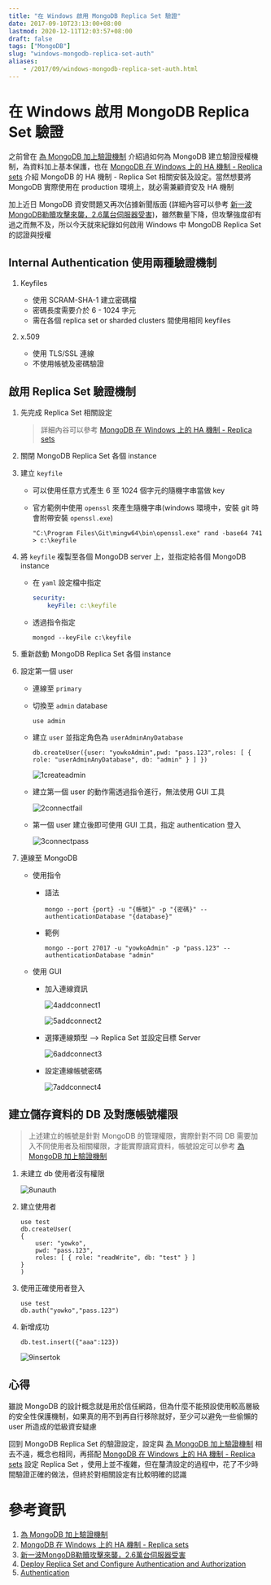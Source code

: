 ```yaml
---
title: "在 Windows 啟用 MongoDB Replica Set 驗證"
date: 2017-09-10T23:13:00+08:00
lastmod: 2020-12-11T12:03:57+08:00
draft: false
tags: ["MongoDB"]
slug: "windows-mongodb-replica-set-auth"
aliases:
    - /2017/09/windows-mongodb-replica-set-auth.html
---
```

# 在 Windows 啟用 MongoDB Replica Set 驗證
之前曾在 [為 MongoDB 加上驗證機制](/2017/08/mongodb-enable-auth.html) 介紹過如何為 MongoDB 建立驗證授權機制，為資料加上基本保護，也在 [MongoDB 在 Windows 上的 HA 機制 - Replica sets](/2017/09/mongodb-windows-ha-replica-sets.html) 介紹 MongoDB 的 HA 機制 - Replica Set 相關安裝及設定。當然想要將 MongoDB 實際使用在 production 環境上，就必需兼顧資安及 HA 機制

加上近日 MongoDB 資安問題又再次佔據新聞版面 (詳細內容可以參考 [新一波MongoDB勒贖攻擊來襲，2.6萬台伺服器受害](http://www.ithome.com.tw/news/116651))，雖然數量下降，但攻擊強度卻有過之而無不及，所以今天就來紀錄如何啟用 Windows 中 MongoDB Replica Set 的認證與授權

## Internal Authentication 使用兩種驗證機制

1.  Keyfiles
    *   使用 SCRAM-SHA-1 建立密碼檔
    *   密碼長度需要介於 6 - 1024 字元
    *   需在各個 replica set or sharded clusters 間使用相同 keyfiles

2.  x.509
    *   使用 TLS/SSL 連線
    *   不使用帳號及密碼驗證

## 啟用 Replica Set 驗證機制

1.  先完成 Replica Set 相關設定

    > 詳細內谷可以參考 [MongoDB 在 Windows 上的 HA 機制 - Replica sets](/2017/09/mongodb-windows-ha-replica-sets.html)

2.  關閉 MongoDB Replica Set 各個 instance

3.  建立 `keyfile`

    *   可以使用任意方式產生 6 至 1024 個字元的隨機字串當做 key
    *   官方範例中使用 `openssl` 來產生隨機字串(windows 環境中，安裝 git 時會附帶安裝 `openssl.exe`)

        ```
        "C:\Program Files\Git\mingw64\bin\openssl.exe" rand -base64 741 > c:\keyfile
        ```

4.  將 `keyfile` 複製至各個 MongoDB server 上，並指定給各個 MongoDB instance

    *   在 `yaml` 設定檔中指定

        ```yml
        security:
            keyFile: c:\keyfile
        ```

    *   透過指令指定

        ```
        mongod --keyFile c:\keyfile
        ```
5.  重新啟動 MongoDB Replica Set 各個 instance

6.  設定第一個 user

    *   連線至 `primary`
    *   切換至 `admin` database

        ```
        use admin
        ```

    *   建立 `user` 並指定角色為 `userAdminAnyDatabase`

        ```
        db.createUser({user: "yowkoAdmin",pwd: "pass.123",roles: [ { role: "userAdminAnyDatabase", db: "admin" } ] })
        ```

        ![1createadmin](https://user-images.githubusercontent.com/3851540/30250172-6f633092-967c-11e7-9f68-fd6e7b544237.png)

    *   建立第一個 user 的動作需透過指令進行，無法使用 GUI 工具

        ![2connectfail](https://user-images.githubusercontent.com/3851540/30250173-6f6a1042-967c-11e7-85e7-a328ce5898a4.png)

    *   第一個 user 建立後即可使用 GUI 工具，指定 authentication 登入

        ![3connectpass](https://user-images.githubusercontent.com/3851540/30250166-6f1cbcfc-967c-11e7-8f0b-e60322706286.png)

7.  連線至 MongoDB
    *   使用指令
        *   語法

            ```
            mongo --port {port} -u "{帳號}" -p "{密碼}" --authenticationDatabase "{database}"
            ```

        *   範例

            ```
            mongo --port 27017 -u "yowkoAdmin" -p "pass.123" --authenticationDatabase "admin"
            ```

    *   使用 GUI
        *   加入連線資訊

            ![4addconnect1](https://user-images.githubusercontent.com/3851540/30250174-6f6ba4e8-967c-11e7-9178-712e0f37be1a.png)

            ![5addconnect2](https://user-images.githubusercontent.com/3851540/30250167-6f1d0a9a-967c-11e7-80d9-b0f37ae0a86f.png)

        *   選擇連線類型 --> Replica Set 並設定目標 Server

            ![6addconnect3](https://user-images.githubusercontent.com/3851540/30250169-6f43538a-967c-11e7-91de-355c5f169702.png)

        *   設定連線帳號密碼

            ![7addconnect4](https://user-images.githubusercontent.com/3851540/30250168-6f4350ec-967c-11e7-9bf9-1a95d05b5062.png)

## 建立儲存資料的 DB 及對應帳號權限

> 上述建立的帳號是針對 MongoDB 的管理權限，實際針對不同 DB 需要加入不同使用者及相關權限，才能實際讀寫資料，帳號設定可以參考 [為 MongoDB 加上驗證機制](/2017/08/mongodb-enable-auth.html)

1.  未建立 db 使用者沒有權限

    ![8unauth](https://user-images.githubusercontent.com/3851540/30250170-6f5fd99c-967c-11e7-82a4-bbaf4b6be153.png)

2.  建立使用者

    ```
    use test
    db.createUser(
    {
        user: "yowko",
        pwd: "pass.123",
        roles: [ { role: "readWrite", db: "test" } ]
    }
    )
    ```

3.  使用正確使用者登入

    ```
    use test
    db.auth("yowko","pass.123")
    ```

4.  新增成功

    ```
    db.test.insert({"aaa":123})
    ```

    ![9insertok](https://user-images.githubusercontent.com/3851540/30250171-6f6016be-967c-11e7-9171-7955d2deb58a.png)

## 心得

雖說 MongoDB 的設計概念就是用於信任網路，但為什麼不能預設使用較高層級的安全性保護機制，如果真的用不到再自行移除就好，至少可以避免一些偷懶的 user 所造成的低級資安疑慮

回到 MongoDB Replica Set 的驗證設定，設定與 [為 MongoDB 加上驗證機制](/2017/08/mongodb-enable-auth.html) 相去不遠，概念也相同，再搭配 [MongoDB 在 Windows 上的 HA 機制 - Replica sets](/2017/09/mongodb-windows-ha-replica-sets.html) 設定 Replica Set ，使用上並不複雜，但在釐清設定的過程中，花了不少時間驗證正確的做法，但終於對相關設定有比較明確的認識

# 參考資訊

1.  [為 MongoDB 加上驗證機制](/2017/08/mongodb-enable-auth.html)
2.  [MongoDB 在 Windows 上的 HA 機制 - Replica sets](/2017/09/mongodb-windows-ha-replica-sets.html)
3.  [新一波MongoDB勒贖攻擊來襲，2.6萬台伺服器受害](http://www.ithome.com.tw/news/116651)
4.  [Deploy Replica Set and Configure Authentication and Authorization](https://docs.mongodb.com/manual/tutorial/enforce-keyfile-access-control-in-existing-replica-set/)
5.  [Authentication](https://docs.mongodb.com/manual/core/authentication/)
